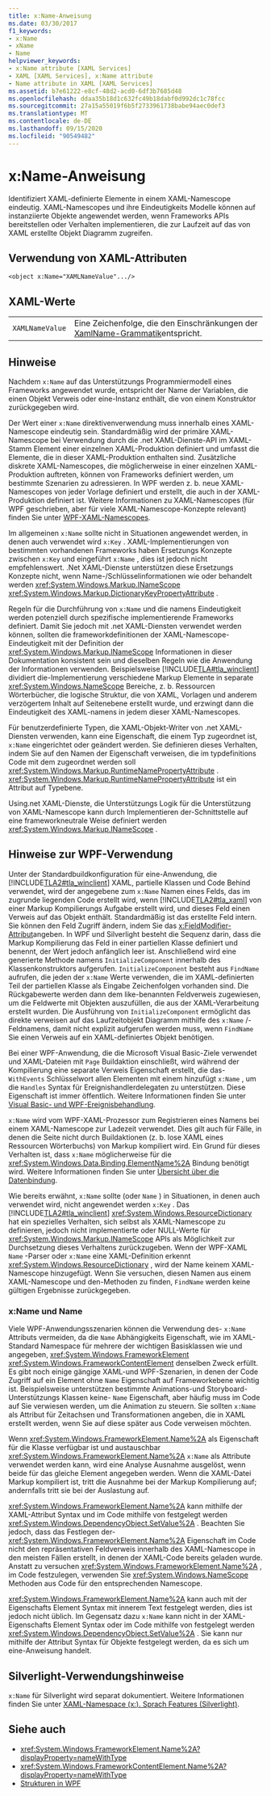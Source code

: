 ```yaml
---
title: x:Name-Anweisung
ms.date: 03/30/2017
f1_keywords:
- x:Name
- xName
- Name
helpviewer_keywords:
- x:Name attribute [XAML Services]
- XAML [XAML Services], x:Name attribute
- Name attribute in XAML [XAML Services]
ms.assetid: b7e61222-e8cf-48d2-acd0-6df3b7685d48
ms.openlocfilehash: ddaa35b18d1c632fc49b18dabf0d992dc1c78fcc
ms.sourcegitcommit: 27a15a55019f6b5f2733961738babe94aec0def3
ms.translationtype: MT
ms.contentlocale: de-DE
ms.lasthandoff: 09/15/2020
ms.locfileid: "90549482"
---
```

# <a name="xname-directive"></a>x:Name-Anweisung

Identifiziert XAML-definierte Elemente in einem XAML-Namescope eindeutig. XAML-Namescopes und ihre Eindeutigkeits Modelle können auf instanziierte Objekte angewendet werden, wenn Frameworks APIs bereitstellen oder Verhalten implementieren, die zur Laufzeit auf das von XAML erstellte Objekt Diagramm zugreifen.

## <a name="xaml-attribute-usage"></a>Verwendung von XAML-Attributen

```xaml
<object x:Name="XAMLNameValue".../>
```

## <a name="xaml-values"></a>XAML-Werte

|||
|-|-|
|`XAMLNameValue`|Eine Zeichenfolge, die den Einschränkungen der [XamlName-Grammatik](xamlname-grammar.md)entspricht.|

## <a name="remarks"></a>Hinweise

Nachdem `x:Name` auf das Unterstützungs Programmiermodell eines Frameworks angewendet wurde, entspricht der Name der Variablen, die einen Objekt Verweis oder eine-Instanz enthält, die von einem Konstruktor zurückgegeben wird.

Der Wert einer `x:Name` direktivenverwendung muss innerhalb eines XAML-Namescope eindeutig sein. Standardmäßig wird der primäre XAML-Namescope bei Verwendung durch die .net XAML-Dienste-API im XAML-Stamm Element einer einzelnen XAML-Produktion definiert und umfasst die Elemente, die in dieser XAML-Produktion enthalten sind. Zusätzliche diskrete XAML-Namescopes, die möglicherweise in einer einzelnen XAML-Produktion auftreten, können von Frameworks definiert werden, um bestimmte Szenarien zu adressieren. In WPF werden z. b. neue XAML-Namescopes von jeder Vorlage definiert und erstellt, die auch in der XAML-Produktion definiert ist. Weitere Informationen zu XAML-Namescopes (für WPF geschrieben, aber für viele XAML-Namescope-Konzepte relevant) finden Sie unter [WPF-XAML-Namescopes](/dotnet/desktop/wpf/advanced/wpf-xaml-namescopes).

Im allgemeinen `x:Name` sollte nicht in Situationen angewendet werden, in denen auch verwendet wird `x:Key` . XAML-Implementierungen von bestimmten vorhandenen Frameworks haben Ersetzungs Konzepte zwischen `x:Key` und eingeführt `x:Name` , dies ist jedoch nicht empfehlenswert. .Net XAML-Dienste unterstützen diese Ersetzungs Konzepte nicht, wenn Name-/Schlüsselinformationen wie oder behandelt werden <xref:System.Windows.Markup.INameScope> <xref:System.Windows.Markup.DictionaryKeyPropertyAttribute> .

Regeln für die Durchführung von `x:Name` und die namens Eindeutigkeit werden potenziell durch spezifische implementierende Frameworks definiert. Damit Sie jedoch mit .net XAML-Diensten verwendet werden können, sollten die frameworkdefinitionen der XAML-Namescope-Eindeutigkeit mit der Definition der <xref:System.Windows.Markup.INameScope> Informationen in dieser Dokumentation konsistent sein und dieselben Regeln wie die Anwendung der Informationen verwenden. Beispielsweise [!INCLUDE[TLA#tla_winclient](../../../includes/tlasharptla-winclient-md.md)] dividiert die-Implementierung verschiedene Markup Elemente in separate <xref:System.Windows.NameScope> Bereiche, z. b. Ressourcen Wörterbücher, die logische Struktur, die von XAML, Vorlagen und anderem verzögertem Inhalt auf Seitenebene erstellt wurde, und erzwingt dann die Eindeutigkeit des XAML-namens in jedem dieser XAML-Namescopes.

Für benutzerdefinierte Typen, die XAML-Objekt-Writer von .net XAML-Diensten verwenden, kann eine Eigenschaft, die einem Typ zugeordnet ist, `x:Name` eingerichtet oder geändert werden. Sie definieren dieses Verhalten, indem Sie auf den Namen der Eigenschaft verweisen, die im typdefinitions Code mit dem zugeordnet werden soll <xref:System.Windows.Markup.RuntimeNamePropertyAttribute> .  <xref:System.Windows.Markup.RuntimeNamePropertyAttribute> ist ein Attribut auf Typebene.

Using.net XAML-Dienste, die Unterstützungs Logik für die Unterstützung von XAML-Namescope kann durch Implementieren der-Schnittstelle auf eine frameworkneutrale Weise definiert werden <xref:System.Windows.Markup.INameScope> .

## <a name="wpf-usage-notes"></a>Hinweise zur WPF-Verwendung

Unter der Standardbuildkonfiguration für eine-Anwendung, die [!INCLUDE[TLA2#tla_winclient](../../../includes/tla2sharptla-winclient-md.md)] XAML, partielle Klassen und Code Behind verwendet, wird der angegebene zum `x:Name` Namen eines Felds, das im zugrunde liegenden Code erstellt wird, wenn [!INCLUDE[TLA2#tla_xaml](../../../includes/tla2sharptla-xaml-md.md)] von einer Markup Kompilierungs Aufgabe erstellt wird, und dieses Feld einen Verweis auf das Objekt enthält. Standardmäßig ist das erstellte Feld intern. Sie können den Feld Zugriff ändern, indem Sie das [x:FieldModifier-Attribut](xfieldmodifier-directive.md)angeben. In WPF und Silverlight besteht die Sequenz darin, dass die Markup Kompilierung das Feld in einer partiellen Klasse definiert und benennt, der Wert jedoch anfänglich leer ist. Anschließend wird eine generierte Methode namens `InitializeComponent` innerhalb des Klassenkonstruktors aufgerufen. `InitializeComponent` besteht aus `FindName` aufrufen, die jeden der `x:Name` Werte verwenden, die im XAML-definierten Teil der partiellen Klasse als Eingabe Zeichenfolgen vorhanden sind. Die Rückgabewerte werden dann dem like-benannten Feldverweis zugewiesen, um die Feldwerte mit Objekten auszufüllen, die aus der XAML-Verarbeitung erstellt wurden. Die Ausführung von `InitializeComponent` ermöglicht das direkte verweisen auf das Laufzeitobjekt Diagramm mithilfe des `x:Name` /-Feldnamens, damit nicht explizit aufgerufen werden muss, wenn `FindName` Sie einen Verweis auf ein XAML-definiertes Objekt benötigen.

Bei einer WPF-Anwendung, die die Microsoft Visual Basic-Ziele verwendet und XAML-Dateien mit `Page` Buildaktion einschließt, wird während der Kompilierung eine separate Verweis Eigenschaft erstellt, die das- `WithEvents` Schlüsselwort allen Elementen mit einem hinzufügt `x:Name` , um die `Handles` Syntax für Ereignishandlerdelegaten zu unterstützen. Diese Eigenschaft ist immer öffentlich. Weitere Informationen finden Sie unter [Visual Basic- und WPF-Ereignisbehandlung](/dotnet/desktop/wpf/advanced/visual-basic-and-wpf-event-handling).

`x:Name` wird vom WPF-XAML-Prozessor zum Registrieren eines Namens bei einem XAML-Namescope zur Ladezeit verwendet. Dies gilt auch für Fälle, in denen die Seite nicht durch Buildaktionen (z. b. lose XAML eines Ressourcen Wörterbuchs) von Markup kompiliert wird. Ein Grund für dieses Verhalten ist, dass `x:Name` möglicherweise für die <xref:System.Windows.Data.Binding.ElementName%2A> Bindung benötigt wird. Weitere Informationen finden Sie unter [Übersicht über die Datenbindung](../data/data-binding-overview.md).

Wie bereits erwähnt, `x:Name` sollte (oder `Name` ) in Situationen, in denen auch verwendet wird, nicht angewendet werden `x:Key` . Das [!INCLUDE[TLA2#tla_winclient](../../../includes/tla2sharptla-winclient-md.md)] <xref:System.Windows.ResourceDictionary> hat ein spezielles Verhalten, sich selbst als XAML-Namescope zu definieren, jedoch nicht implementierte oder NULL-Werte für <xref:System.Windows.Markup.INameScope> APIs als Möglichkeit zur Durchsetzung dieses Verhaltens zurückzugeben. Wenn der WPF-XAML `Name` -Parser oder `x:Name` eine XAML-Definition erkennt <xref:System.Windows.ResourceDictionary> , wird der Name keinem XAML-Namescope hinzugefügt. Wenn Sie versuchen, diesen Namen aus einem XAML-Namescope und den-Methoden zu finden, `FindName` werden keine gültigen Ergebnisse zurückgegeben.

### <a name="xname-and-name"></a>x:Name und Name

Viele WPF-Anwendungsszenarien können die Verwendung des- `x:Name` Attributs vermeiden, da die `Name` Abhängigkeits Eigenschaft, wie im XAML-Standard Namespace für mehrere der wichtigen Basisklassen wie und angegeben, <xref:System.Windows.FrameworkElement> <xref:System.Windows.FrameworkContentElement> denselben Zweck erfüllt. Es gibt noch einige gängige XAML-und WPF-Szenarien, in denen der Code Zugriff auf ein Element ohne `Name` Eigenschaft auf Frameworkebene wichtig ist. Beispielsweise unterstützen bestimmte Animations-und Storyboard-Unterstützungs Klassen keine- `Name` Eigenschaft, aber häufig muss im Code auf Sie verwiesen werden, um die Animation zu steuern. Sie sollten `x:Name` als Attribut für Zeitachsen und Transformationen angeben, die in XAML erstellt werden, wenn Sie auf diese später aus Code verweisen möchten.

Wenn <xref:System.Windows.FrameworkElement.Name%2A> als Eigenschaft für die Klasse verfügbar ist und austauschbar <xref:System.Windows.FrameworkElement.Name%2A> `x:Name` als Attribute verwendet werden kann, wird eine Analyse Ausnahme ausgelöst, wenn beide für das gleiche Element angegeben werden. Wenn die XAML-Datei Markup kompiliert ist, tritt die Ausnahme bei der Markup Kompilierung auf; andernfalls tritt sie bei der Auslastung auf.

<xref:System.Windows.FrameworkElement.Name%2A> kann mithilfe der XAML-Attribut Syntax und im Code mithilfe von festgelegt werden <xref:System.Windows.DependencyObject.SetValue%2A> . Beachten Sie jedoch, dass das Festlegen der- <xref:System.Windows.FrameworkElement.Name%2A> Eigenschaft im Code nicht den repräsentativen Feldverweis innerhalb des XAML-Namescope in den meisten Fällen erstellt, in denen der XAML-Code bereits geladen wurde. Anstatt zu versuchen <xref:System.Windows.FrameworkElement.Name%2A> , im Code festzulegen, verwenden Sie <xref:System.Windows.NameScope> Methoden aus Code für den entsprechenden Namescope.

<xref:System.Windows.FrameworkElement.Name%2A> kann auch mit der Eigenschafts Element Syntax mit innerem Text festgelegt werden, dies ist jedoch nicht üblich. Im Gegensatz dazu `x:Name` kann nicht in der XAML-Eigenschafts Element Syntax oder im Code mithilfe von festgelegt werden <xref:System.Windows.DependencyObject.SetValue%2A> . Sie kann nur mithilfe der Attribut Syntax für Objekte festgelegt werden, da es sich um eine-Anweisung handelt.

## <a name="silverlight-usage-notes"></a>Silverlight-Verwendungshinweise

`x:Name` für Silverlight wird separat dokumentiert. Weitere Informationen finden Sie unter [XAML-Namespace (x:). Sprach Features (Silverlight)](/previous-versions/windows/silverlight/dotnet-windows-silverlight/cc188995(v=vs.95)).

## <a name="see-also"></a>Siehe auch

- <xref:System.Windows.FrameworkElement.Name%2A?displayProperty=nameWithType>
- <xref:System.Windows.FrameworkContentElement.Name%2A?displayProperty=nameWithType>
- [Strukturen in WPF](/dotnet/desktop/wpf/advanced/trees-in-wpf)
